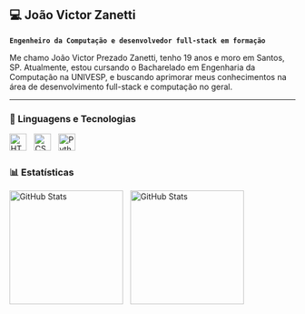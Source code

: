 ## 💻 João Victor Zanetti

**`Engenheiro da Computação e desenvolvedor full-stack em formação`**

Me chamo João Victor Prezado Zanetti, tenho 19 anos e moro em Santos, SP. Atualmente, estou cursando o Bacharelado em Engenharia da Computação na UNIVESP, e buscando aprimorar meus conhecimentos na área de desenvolvimento full-stack e computação no geral.

---

### 🤖 Linguagens e Tecnologias

<img 
    align="left" 
    alt="HTML"
    title="HTML" 
    width="30px" 
    style="padding-right: 10px;" 
    src="https://cdn.jsdelivr.net/gh/devicons/devicon@latest/icons/html5/html5-original.svg" 
/>
<img 
    align="left" 
    alt="CSS" 
    title="CSS"
    width="30px" 
    style="padding-right: 10px;" 
    src="https://cdn.jsdelivr.net/gh/devicons/devicon@latest/icons/css3/css3-original.svg" 
/>

<img 
    align="left" 
    alt="Python" 
    title="Python"
    width="30px" 
    style="padding-right: 10px;" 
    src="https://cdn.jsdelivr.net/gh/devicons/devicon@latest/icons/python/python-original.svg" 
/>

<br/>
<br/>

### 📊 Estatísticas

<img 
    align="left" 
    alt="GitHub Stats" 
    height="200" 
    style="padding-right: 10px;" 
    src="https://github-readme-stats.vercel.app/api?username=JPrezado&show_icons=true&theme=tokyonight&include_all_commits=true&locale=pt-br"
/>

<img 
      align="left" 
      alt="GitHub Stats" 
      height="200" 
      src="https://github-readme-stats.vercel.app/api/top-langs/?username=JPrezado&theme=tokyonight&layout=compact&custom_title=Tecnologias&langs_count=9" 
  />

